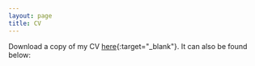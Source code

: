 ```yaml
---
layout: page
title: CV
---
```


Download a copy of my CV [here](https://ryliewieseler.github.io/files/CV_RYW.pdf){:target="_blank"}. It can also be found below: 

<object data="files/CV_RYW.pdf" type="application/pdf" frameborder="0" width="100%" height="600px" style="padding: 20px;">
    <embed src="https://ryliewieseler.github.io/files/CV_RYW.pdf" width="100%" height="500px"/> 
</object>
